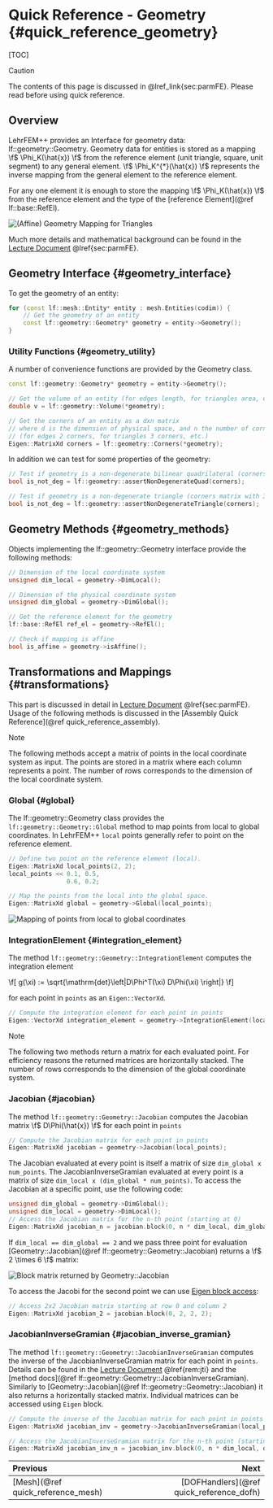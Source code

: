 # Quick Reference - Geometry {#quick_reference_geometry}

[TOC]

> [!caution]
> The contents of this page is discussed in @lref_link{sec:parmFE}. Please read before using quick reference.

## Overview

LehrFEM++ provides an Interface for geometry data: lf::geometry::Geometry. Geometry data for entities is stored as a mapping \f$ \Phi_K(\hat{x}) \f$ from the reference element (unit triangle, square, unit segment) to any general element. \f$ \Phi_K^{*}(\hat{x}) \f$ represents the inverse mapping from the general element to the reference element.

For any one element it is enough to store the mapping \f$ \Phi_K(\hat{x}) \f$ from the reference element and the type of the [reference Element](@ref lf::base::RefEl).

![(Affine) Geometry Mapping for Triangles](manim/parametric_fe_geometry.gif)

Much more details and mathematical background can be found in the [Lecture Document](https://www.sam.math.ethz.ch/~grsam/NUMPDEFL/NUMPDE.pdf) @lref{sec:parmFE}.

## Geometry Interface {#geometry_interface}

To get the geometry of an entity:

```cpp
for (const lf::mesh::Entity* entity : mesh.Entities(codim)) {
    // Get the geometry of an entity
    const lf::geometry::Geometry* geometry = entity->Geometry();
}
```

### Utility Functions {#geometry_utility}

A number of convenience functions are provided by the Geometry class.

```cpp
const lf::geometry::Geometry* geometry = entity->Geometry();

// Get the volume of an entity (for edges length, for triangles area, etc.)
double v = lf::geometry::Volume(*geometry);

// Get the corners of an entity as a dxn matrix
// where d is the dimension of physical space, and n the number of corners.
// (for edges 2 corners, for triangles 3 corners, etc.)
Eigen::MatrixXd corners = lf::geometry::Corners(*geometry);
```

In addition we can test for some properties of the geometry:

```cpp
// Test if geometry is a non-degenerate bilinear quadrilateral (corners matrix with 4 cols)
bool is_not_deg = lf::geometry::assertNonDegenerateQuad(corners);

// Test if geometry is a non-degenerate triangle (corners matrix with 3 cols)
bool is_not_deg = lf::geometry::assertNonDegenerateTriangle(corners);
```

## Geometry Methods {#geometry_methods}

Objects implementing the lf::geometry::Geometry interface provide the following methods:

```cpp
// Dimension of the local coordinate system
unsigned dim_local = geometry->DimLocal(); 

// Dimension of the physical coordinate system
unsigned dim_global = geometry->DimGlobal();

// Get the reference element for the geometry
lf::base::RefEl ref_el = geometry->RefEl();

// Check if mapping is affine
bool is_affine = geometry->isAffine();
```

## Transformations and Mappings {#transformations}

This part is discussed in detail in [Lecture Document](https://www.sam.math.ethz.ch/~grsam/NUMPDEFL/NUMPDE.pdf) @lref{sec:parmFE}. Usage of the following methods is discussed in the [Assembly Quick Reference](@ref quick_reference_assembly).

> [!note] 
> The following methods accept a matrix of points in the local coordinate system as input. The points are stored in a matrix where each column represents a point. The number of rows corresponds to the dimension of the local coordinate system.

### Global {#global}

The lf::geometry::Geometry class provides the `lf::geometry::Geometry::Global` method to map points from local to global coordinates. In LehrFEM++ `local` points generally refer to point on the reference element.

```cpp
// Define two point on the reference element (local).
Eigen::MatrixXd local_points(2, 2);
local_points << 0.1, 0.5,
                0.6, 0.2;

// Map the points from the local into the global space.
Eigen::MatrixXd global = geometry->Global(local_points);
```

![Mapping of points from local to global coordinates](manim/mapping_global.gif)

### IntegrationElement {#integration_element}

The method `lf::geometry::Geometry::IntegrationElement` computes the integration element 

\f[
    g(\xi) := \sqrt{\mathrm{det}\left|D\Phi^T(\xi) D\Phi(\xi) \right|}
\f]

for each point in `points` as an `Eigen::VectorXd`.

```cpp
// Compute the integration element for each point in points
Eigen::VectorXd integration_element = geometry->IntegrationElement(local_points);
```

> [!note]
> The following two methods return a matrix for each evaluated point. For efficiency reasons the returned matrices are horizontally stacked. The number of rows corresponds to the dimension of the global coordinate system.

### Jacobian {#jacobian}

The method `lf::geometry::Geometry::Jacobian` computes the Jacobian matrix \f$ D\Phi(\hat{x}) \f$ for each point in `points`

```cpp
// Compute the Jacobian matrix for each point in points
Eigen::MatrixXd jacobian = geometry->Jacobian(local_points);
```

The Jacobian evaluated at every point is itself a matrix of size `dim_global x num_points`. The JacobianInverseGramian evaluated at every point is a matrix of size `dim_local x (dim_global * num_points)`. To access the Jacobian at a specific point, use the following code:

```cpp
unsigned dim_global = geometry->DimGlobal();
unsigned dim_local = geometry->DimLocal();
// Access the Jacobian matrix for the n-th point (starting at 0)
Eigen::MatrixXd jacobian_n = jacobian.block(0, n * dim_local, dim_global, dim_local);
```

If `dim_local == dim_global == 2` and we pass three point for evaluation [Geometry::Jacobian](@ref lf::geometry::Geometry::Jacobian) returns a \f$ 2 \times 6 \f$ matrix:

![Block matrix returned by Geometry::Jacobian](manim/jacobian_block_access.gif)

To access the Jacobi for the second point we can use [Eigen block access](https://eigen.tuxfamily.org/dox/group__TutorialBlockOperations.html):

```cpp
// Access 2x2 Jacobian matrix starting at row 0 and column 2
Eigen::MatrixXd jacobian_2 = jacobian.block(0, 2, 2, 2);
```

### JacobianInverseGramian {#jacobian_inverse_gramian}

The method `lf::geometry::Geometry::JacobianInverseGramian` computes the inverse of the JacobianInverseGramian matrix for each point in `points`. Details can be found in the [Lecture Document](https://www.sam.math.ethz.ch/~grsam/NUMPDEFL/NUMPDE.pdf) @lref{rem:jti} and the [method docs](@ref lf::geometry::Geometry::JacobianInverseGramian). Similarly to [Geometry::Jacobian](@ref lf::geometry::Geometry::Jacobian) it also returns a horizontally stacked matrix. Individual matrices can be accessed using `Eigen` block. 

```cpp
// Compute the inverse of the Jacobian matrix for each point in points
Eigen::MatrixXd jacobian_inv = geometry->JacobianInverseGramian(local_points);

// Access the JacobianInverseGramian matrix for the n-th point (starting at 0)
Eigen::MatrixXd jacobian_inv_n = jacobian_inv.block(0, n * dim_local, dim_global, dim_local);
```

<!-- Next and previous buttons -->
<div class="section_buttons">
 
| Previous                          |                                     Next |
| :-------------------------------- | ---------------------------------------: |
| [Mesh](@ref quick_reference_mesh) | [DOFHandlers](@ref quick_reference_dofh) |
 
</div>
